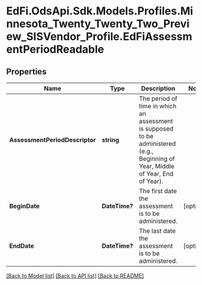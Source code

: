 # EdFi.OdsApi.Sdk.Models.Profiles.Minnesota_Twenty_Twenty_Two_Preview_SISVendor_Profile.EdFiAssessmentPeriodReadable
## Properties

Name | Type | Description | Notes
------------ | ------------- | ------------- | -------------
**AssessmentPeriodDescriptor** | **string** | The period of time in which an assessment is supposed to be administered (e.g., Beginning of Year, Middle of Year, End of Year). | 
**BeginDate** | **DateTime?** | The first date the assessment is to be administered. | [optional] 
**EndDate** | **DateTime?** | The last date the assessment is to be administered. | [optional] 

[[Back to Model list]](../README.md#documentation-for-models) [[Back to API list]](../README.md#documentation-for-api-endpoints) [[Back to README]](../README.md)

